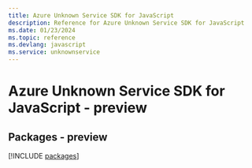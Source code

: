 ```yaml
---
title: Azure Unknown Service SDK for JavaScript
description: Reference for Azure Unknown Service SDK for JavaScript
ms.date: 01/23/2024
ms.topic: reference
ms.devlang: javascript
ms.service: unknownservice
---
```

# Azure Unknown Service SDK for JavaScript - preview
## Packages - preview
[!INCLUDE [packages](unknown-service-index.md)]